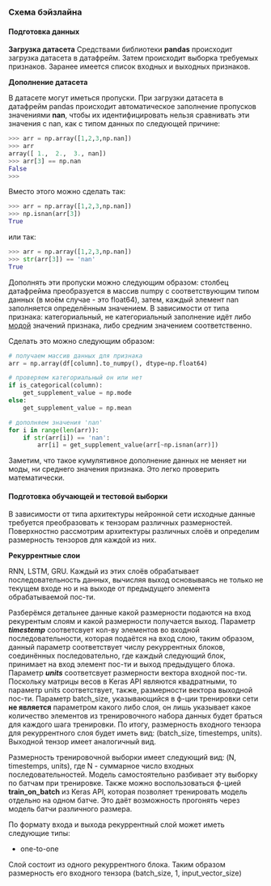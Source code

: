 ### Схема бэйзлайна

#### Подготовка данных

__Загрузка датасета__
Средствами библиотеки __pandas__ происходит загрузка датасета в датафрейм. Затем происходит выборка требуемых признаков. Заранее имеется список входных и выходных признаков.  

__Дополнение датасета__

В датасете могут иметься пропуски. При загрузки датасета в датафрейм pandas происходит автоматическое заполнение пропусков значениями __nan__, чтобы их идентифицировать нельзя сравнивать эти значения с nan, как с типом данных по следующей причине:

``` python
>>> arr = np.array([1,2,3,np.nan])
>>> arr
array([ 1.,  2.,  3., nan])
>>> arr[3] == np.nan
False
>>>
```

Вместо этого можно сделать так:

```python
>>> arr = np.array([1,2,3,np.nan])
>>> np.isnan(arr[3])
True
```

или так:
``` python
>>> arr = np.array([1,2,3,np.nan])
>>> str(arr[3]) == 'nan'
True
```

Дополнять эти пропуски можно следующим образом: столбец датафрейма преобразуется в массив numpy с соответствующим типом данных (в моём случае - это float64), затем, каждый элемент nan заполняется определённым значением. В зависимости от типа признака: категориальный, не категориальный заполнение идёт либо [модой](https://ru.wikipedia.org/wiki/%D0%9C%D0%BE%D0%B4%D0%B0_(%D1%81%D1%82%D0%B0%D1%82%D0%B8%D1%81%D1%82%D0%B8%D0%BA%D0%B0)#:~:text=%D0%9C%D0%BE%CC%81%D0%B4%D0%B0%20%E2%80%94%20%D0%B7%D0%BD%D0%B0%D1%87%D0%B5%D0%BD%D0%B8%D0%B5%20%D0%B2%D0%BE%20%D0%BC%D0%BD%D0%BE%D0%B6%D0%B5%D1%81%D1%82%D0%B2%D0%B5%20%D0%BD%D0%B0%D0%B1%D0%BB%D1%8E%D0%B4%D0%B5%D0%BD%D0%B8%D0%B9,%D0%BC%D0%BE%D0%B6%D0%BD%D0%BE%20%D1%81%D0%BA%D0%B0%D0%B7%D0%B0%D1%82%D1%8C%2C%20%D1%87%D1%82%D0%BE%20%D1%81%D0%BE%D0%B2%D0%BE%D0%BA%D1%83%D0%BF%D0%BD%D0%BE%D1%81%D1%82%D1%8C%20%D0%BC%D1%83%D0%BB%D1%8C%D1%82%D0%B8%D0%BC%D0%BE%D0%B4%D0%B0%D0%BB%D1%8C%D0%BD%D0%B0.) значений признака, либо средним значением соответственно.  

Сделать это можно следующим образом:

```python
# получаем массив данных для признака
arr = np.array(df[column].to_numpy(), dtype=np.float64)

# проверяем категориальный он или нет
if is_categorical(column):
    get_supplement_value = np.mode
else:
    get_supplement_value = np.mean 

# дополняем значения 'nan'
for i in range(len(arr)):
    if str(arr[i]) == 'nan':
        arr[i] = get_supplement_value(arr[~np.isnan(arr)])
```
Заметим, что такое кумулятивное дополнение данных не меняет ни моды, ни среднего значения признака. Это легко проверить математически.  

#### Подготовка обучающей и тестовой выборки

В зависимости от типа архитектуры нейронной сети исходные данные требуется преобразовать к тензорам различных размерностей. Поверхностно рассмотрим архитектуры различных слоёв и определим размерность тензоров для каждой из них.

__Рекуррентные слои__

RNN, LSTM, GRU. Каждый из этих слоёв обрабатывает последовательность данных, вычисляя выход основываясь не только не текущем входе но и на выходе от предыдущего элемента обрабатываемой пос-ти. 

Разберёмся детальнее данные какой размерности подаются на вход рекурентым слоям и какой размерности получается выход. Параметр ___timestemp___ соответсвует кол-ву элементов во входной последовательности, которая подаётся на вход слою, таким образом, данный параметр соответствует числу рекуррентных блоков, соединённых последовательно, где каждый следующий блок, принимает на вход элемент пос-ти и выход предыдущего блока. Параметр ___units___ соответсвует размерности вектора входной пос-ти. Поскольку матрицы весов в Keras API являются квадратными, то параметр units соответствует, также, размерности вектора выходной пос-ти.  Параметр batch_size, указывающийся в ф-ции тренировки сети __не является__ параметром какого либо слоя, он лишь указывает какое количество элементов из тренировочного набора данных будет браться для каждого шага тренировки. По итогу, размерность входного тензора для рекуррентного слоя будет иметь вид: (batch_size, timestemps, units). Выходной тензор имеет аналогичный вид.  

Размерность тренировочной выборки имеет следующий вид: (N, timestemps, units), где N - суммарное число входных последовательностей. Модель самостоятельно разбивает эту выборку по батчам при тренировке. Также можно воспользоваться ф-цией __train_on_batch__ из Keras API, которая позволяет тренировать модель отдельно на одном батче. Это даёт возможность прогонять через модель батчи различного размера.

По формату входа и выхода рекуррентный слой может иметь следующие типы:

* one-to-one

Слой состоит из одного рекуррентного блока. Таким образом размерность его входного тензора (batch_size, 1, input_vector_size)